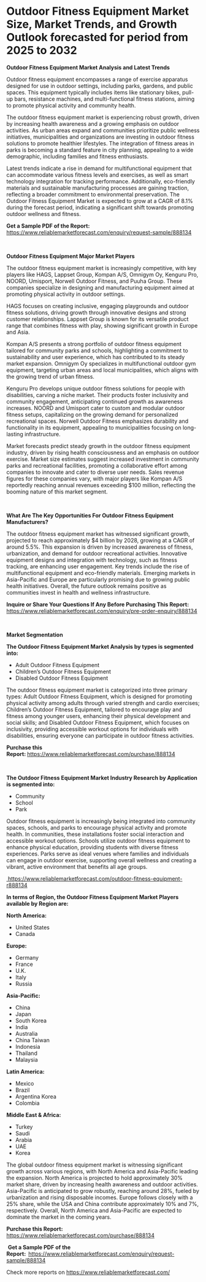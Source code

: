 <p><h1>Outdoor Fitness Equipment Market Size, Market Trends, and Growth Outlook forecasted for period from 2025 to 2032</h1></p><p><strong>Outdoor Fitness Equipment Market Analysis and Latest Trends</strong></p>
<p><p>Outdoor fitness equipment encompasses a range of exercise apparatus designed for use in outdoor settings, including parks, gardens, and public spaces. This equipment typically includes items like stationary bikes, pull-up bars, resistance machines, and multi-functional fitness stations, aiming to promote physical activity and community health.</p><p>The outdoor fitness equipment market is experiencing robust growth, driven by increasing health awareness and a growing emphasis on outdoor activities. As urban areas expand and communities prioritize public wellness initiatives, municipalities and organizations are investing in outdoor fitness solutions to promote healthier lifestyles. The integration of fitness areas in parks is becoming a standard feature in city planning, appealing to a wide demographic, including families and fitness enthusiasts.</p><p>Latest trends indicate a rise in demand for multifunctional equipment that can accommodate various fitness levels and exercises, as well as smart technology integration for tracking performance. Additionally, eco-friendly materials and sustainable manufacturing processes are gaining traction, reflecting a broader commitment to environmental preservation. The Outdoor Fitness Equipment Market is expected to grow at a CAGR of 8.1% during the forecast period, indicating a significant shift towards promoting outdoor wellness and fitness.</p></p>
<p><strong>Get a Sample PDF of the Report:&nbsp;</strong> <a href="https://www.reliablemarketforecast.com/enquiry/request-sample/888134?utm_campaign=3491&utm_medium=2&utm_source=Github&utm_content=ia&utm_term=09042025&utm_id=outdoor-fitness-equipment">https://www.reliablemarketforecast.com/enquiry/request-sample/888134</a></p>
<p>&nbsp;</p>
<p><strong>Outdoor Fitness Equipment Major Market Players</strong></p>
<p><p>The outdoor fitness equipment market is increasingly competitive, with key players like HAGS, Lappset Group, Kompan A/S, Omnigym Oy, Kenguru Pro, NOORD, Umisport, Norwell Outdoor Fitness, and Puuha Group. These companies specialize in designing and manufacturing equipment aimed at promoting physical activity in outdoor settings.</p><p>HAGS focuses on creating inclusive, engaging playgrounds and outdoor fitness solutions, driving growth through innovative designs and strong customer relationships. Lappset Group is known for its versatile product range that combines fitness with play, showing significant growth in Europe and Asia.</p><p>Kompan A/S presents a strong portfolio of outdoor fitness equipment tailored for community parks and schools, highlighting a commitment to sustainability and user experience, which has contributed to its steady market expansion. Omnigym Oy specializes in multifunctional outdoor gym equipment, targeting urban areas and local municipalities, which aligns with the growing trend of urban fitness.</p><p>Kenguru Pro develops unique outdoor fitness solutions for people with disabilities, carving a niche market. Their products foster inclusivity and community engagement, anticipating continued growth as awareness increases. NOORD and Umisport cater to custom and modular outdoor fitness setups, capitalizing on the growing demand for personalized recreational spaces. Norwell Outdoor Fitness emphasizes durability and functionality in its equipment, appealing to municipalities focusing on long-lasting infrastructure.</p><p>Market forecasts predict steady growth in the outdoor fitness equipment industry, driven by rising health consciousness and an emphasis on outdoor exercise. Market size estimates suggest increased investment in community parks and recreational facilities, promoting a collaborative effort among companies to innovate and cater to diverse user needs. Sales revenue figures for these companies vary, with major players like Kompan A/S reportedly reaching annual revenues exceeding $100 million, reflecting the booming nature of this market segment.</p></p>
<p>&nbsp;</p>
<p><strong>What Are The Key Opportunities For Outdoor Fitness Equipment Manufacturers?</strong></p>
<p><p>The outdoor fitness equipment market has witnessed significant growth, projected to reach approximately $4 billion by 2028, growing at a CAGR of around 5.5%. This expansion is driven by increased awareness of fitness, urbanization, and demand for outdoor recreational activities. Innovative equipment designs and integration with technology, such as fitness tracking, are enhancing user engagement. Key trends include the rise of multifunctional equipment and eco-friendly materials. Emerging markets in Asia-Pacific and Europe are particularly promising due to growing public health initiatives. Overall, the future outlook remains positive as communities invest in health and wellness infrastructure.</p></p>
<p><strong>Inquire or Share Your Questions If Any Before Purchasing This Report:</strong> <a href="https://www.reliablemarketforecast.com/enquiry/pre-order-enquiry/888134?utm_campaign=3491&utm_medium=2&utm_source=Github&utm_content=ia&utm_term=09042025&utm_id=outdoor-fitness-equipment">https://www.reliablemarketforecast.com/enquiry/pre-order-enquiry/888134</a></p>
<p>&nbsp;</p>
<p><strong>Market Segmentation</strong></p>
<p><strong>The Outdoor Fitness Equipment Market Analysis by types is segmented into:</strong></p>
<p><ul><li>Adult Outdoor Fitness Equipment</li><li>Children’s Outdoor Fitness Equipment</li><li>Disabled Outdoor Fitness Equipment</li></ul></p>
<p><p>The outdoor fitness equipment market is categorized into three primary types: Adult Outdoor Fitness Equipment, which is designed for promoting physical activity among adults through varied strength and cardio exercises; Children’s Outdoor Fitness Equipment, tailored to encourage play and fitness among younger users, enhancing their physical development and social skills; and Disabled Outdoor Fitness Equipment, which focuses on inclusivity, providing accessible workout options for individuals with disabilities, ensuring everyone can participate in outdoor fitness activities.</p></p>
<p><strong>Purchase this Report:&nbsp;</strong><a href="https://www.reliablemarketforecast.com/purchase/888134?utm_campaign=3491&utm_medium=2&utm_source=Github&utm_content=ia&utm_term=09042025&utm_id=outdoor-fitness-equipment">https://www.reliablemarketforecast.com/purchase/888134</a></p>
<p>&nbsp;</p>
<p><strong>The Outdoor Fitness Equipment Market Industry Research by Application is segmented into:</strong></p>
<p><ul><li>Community</li><li>School</li><li>Park</li></ul></p>
<p><p>Outdoor fitness equipment is increasingly being integrated into community spaces, schools, and parks to encourage physical activity and promote health. In communities, these installations foster social interaction and accessible workout options. Schools utilize outdoor fitness equipment to enhance physical education, providing students with diverse fitness experiences. Parks serve as ideal venues where families and individuals can engage in outdoor exercise, supporting overall wellness and creating a vibrant, active environment that benefits all age groups.</p></p>
<p><a href="https://www.reliablemarketforecast.com/outdoor-fitness-equipment-r888134?utm_campaign=3491&utm_medium=2&utm_source=Github&utm_content=ia&utm_term=09042025&utm_id=outdoor-fitness-equipment">&nbsp;https://www.reliablemarketforecast.com/outdoor-fitness-equipment-r888134</a></p>
<p><strong>In terms of Region, the Outdoor Fitness Equipment Market Players available by Region are:</strong></p>
<p>
    <p> <strong> North America: </strong>
        <ul>
            <li>United States</li>
            <li>Canada</li>
        </ul>
        </p> 
    <p> <strong> Europe: </strong>
        <ul>
            <li>Germany</li>
            <li>France</li>
            <li>U.K.</li>
            <li>Italy</li>
            <li>Russia</li>
        </ul>
        </p> 
    <p> <strong> Asia-Pacific: </strong>
        <ul>
            <li>China</li>
            <li>Japan</li>
            <li>South Korea</li>
            <li>India</li>
            <li>Australia</li>
            <li>China Taiwan</li>
            <li>Indonesia</li>
            <li>Thailand</li>
            <li>Malaysia</li>
        </ul>
        </p> 
    <p> <strong> Latin America: </strong>
        <ul>
            <li>Mexico</li>
            <li>Brazil</li>
            <li>Argentina Korea</li>
            <li>Colombia</li>
        </ul>
        </p> 
    <p> <strong> Middle East & Africa: </strong>
        <ul>
            <li>Turkey</li>
            <li>Saudi</li>
            <li>Arabia</li>
            <li>UAE</li>
            <li>Korea</li>
        </ul>
    </p>
    </p>
<p><p>The global outdoor fitness equipment market is witnessing significant growth across various regions, with North America and Asia-Pacific leading the expansion. North America is projected to hold approximately 30% market share, driven by increasing health awareness and outdoor activities. Asia-Pacific is anticipated to grow robustly, reaching around 28%, fueled by urbanization and rising disposable incomes. Europe follows closely with a 25% share, while the USA and China contribute approximately 10% and 7%, respectively. Overall, North America and Asia-Pacific are expected to dominate the market in the coming years.</p></p>
<p><strong>Purchase this Report: </strong><a href="https://www.reliablemarketforecast.com/purchase/888134?utm_campaign=3491&utm_medium=2&utm_source=Github&utm_content=ia&utm_term=09042025&utm_id=outdoor-fitness-equipment">https://www.reliablemarketforecast.com/purchase/888134</a></p>
<p>&nbsp;<strong>Get a Sample PDF of the Report:&nbsp;&nbsp;</strong><a href="https://www.reliablemarketforecast.com/enquiry/request-sample/888134?utm_campaign=3491&utm_medium=2&utm_source=Github&utm_content=ia&utm_term=09042025&utm_id=outdoor-fitness-equipment">https://www.reliablemarketforecast.com/enquiry/request-sample/888134</a></p>
<p><strong></strong></p>
<p>Check more reports on <a href="https://www.reliablemarketforecast.com/?utm_campaign=3491&utm_medium=2&utm_source=Github&utm_content=ia&utm_term=09042025&utm_id=outdoor-fitness-equipment">https://www.reliablemarketforecast.com/</a></p>